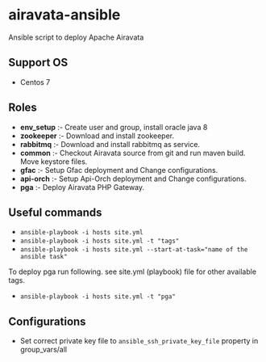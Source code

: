 # airavata-ansible

Ansible script to deploy Apache Airavata

## Support OS

- Centos 7

## Roles

- **env_setup** :- Create user and group, install oracle java 8
- **zookeeper** :- Download and install zookeeper.
- **rabbitmq** :- Download and install rabbitmq as service.
- **common** :- Checkout Airavata source from git and run maven build. Move keystore files.
- **gfac** :- Setup Gfac deployment and Change configurations.
- **api-orch** :- Setup Api-Orch deployment and Change configurations.
- **pga** :- Deploy Airavata PHP Gateway.

## Useful commands

- `ansible-playbook -i hosts site.yml`
- `ansible-playbook -i hosts site.yml -t "tags"`
- `ansible-playbook -i hosts site.yml --start-at-task="name of the ansible task"`

To deploy pga run following. see site.yml (playbook) file for other available tags.

- `ansible-playbook -i hosts site.yml -t "pga"`

## Configurations

- Set correct private key file to `ansible_ssh_private_key_file` property in group_vars/all
